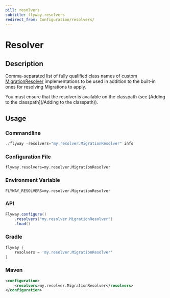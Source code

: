 ```yaml
---
pill: resolvers
subtitle: flyway.resolvers
redirect_from: Configuration/resolvers/
---
```


# Resolver

## Description
Comma-separated list of fully qualified class names of custom [MigrationResolver](https://flywaydb.org/documentation/usage/api/javadoc/org/flywaydb/core/api/resolver/MigrationResolver) implementations to be used in addition to the built-in ones for resolving Migrations to apply.

You must ensure that the resolver is available on the classpath (see [Adding to the classpath](/Adding to the classpath)).

## Usage

### Commandline
```powershell
./flyway -resolvers="my.resolver.MigrationResolver" info
```

### Configuration File
```properties
flyway.resolvers=my.resolver.MigrationResolver
```

### Environment Variable
```properties
FLYWAY_RESOLVERS=my.resolver.MigrationResolver
```

### API
```java
Flyway.configure()
    .resolvers("my.resolver.MigrationResolver")
    .load()
```

### Gradle
```groovy
flyway {
    resolvers = 'my.resolver.MigrationResolver'
}
```

### Maven
```xml
<configuration>
    <resolvers>my.resolver.MigrationResolver</resolvers>
</configuration>
```
